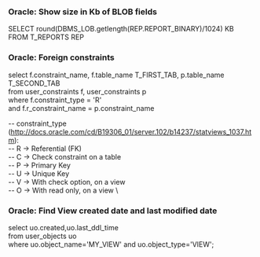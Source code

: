 
### Oracle: Show size in Kb of BLOB fields 
SELECT round(DBMS_LOB.getlength(REP.REPORT_BINARY)/1024) KB FROM T_REPORTS REP

### Oracle: Foreign constraints

select f.constraint_name, f.table_name T_FIRST_TAB, p.table_name T_SECOND_TAB \
from user_constraints f, user_constraints p \
where f.constraint_type = 'R' \
and f.r_constraint_name = p.constraint_name

-- constraint_type (http://docs.oracle.com/cd/B19306_01/server.102/b14237/statviews_1037.htm): \
-- R -> Referential (FK) \
-- C -> Check constraint on a table \
-- P -> Primary Key \
-- U -> Unique Key \
-- V -> With check option, on a view \
-- O -> With read only, on a view \

### Oracle: Find View created date and last modified date 
select uo.created,uo.last_ddl_time \
from user_objects uo \
where uo.object_name='MY_VIEW' and uo.object_type='VIEW';

